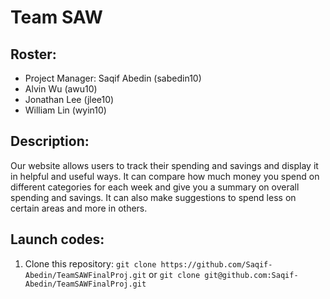 # Team SAW

## Roster:
- Project Manager: Saqif Abedin (sabedin10)
- Alvin Wu (awu10)
- Jonathan Lee (jlee10)
- William Lin (wyin10)

## Description:
Our website allows users to track their spending and savings and display it in helpful and useful ways. It can compare how much money you spend on different categories for each week and give you a summary on overall spending and savings. It can also make suggestions to spend less on certain areas and more in others.

## Launch codes:
1. Clone this repository: `git clone https://github.com/Saqif-Abedin/TeamSAWFinalProj.git` or `git clone git@github.com:Saqif-Abedin/TeamSAWFinalProj.git`
